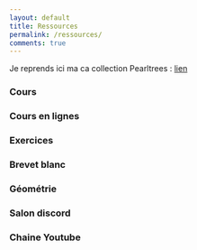 ```yaml
---
layout: default
title: Ressources
permalink: /ressources/
comments: true
---
```


Je reprends ici ma ca collection Pearltrees : [lien](https://www.pearltrees.com/private/id26791896?access=1784533600b.198cfd8.49669088e010718099285f3ae8d84719)

### Cours 

### Cours en lignes

### Exercices

### Brevet blanc

### Géométrie

### Salon discord

### Chaine Youtube